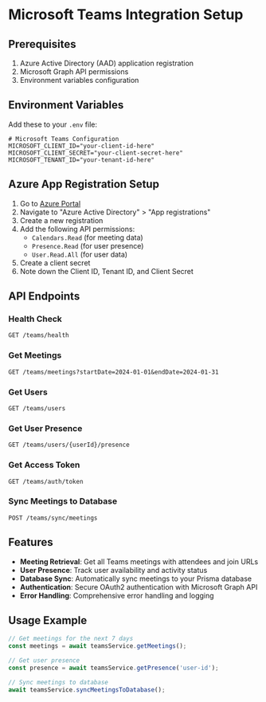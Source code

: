 # Microsoft Teams Integration Setup

## Prerequisites

1. Azure Active Directory (AAD) application registration
2. Microsoft Graph API permissions
3. Environment variables configuration

## Environment Variables

Add these to your `.env` file:

```env
# Microsoft Teams Configuration
MICROSOFT_CLIENT_ID="your-client-id-here"
MICROSOFT_CLIENT_SECRET="your-client-secret-here"
MICROSOFT_TENANT_ID="your-tenant-id-here"
```

## Azure App Registration Setup

1. Go to [Azure Portal](https://portal.azure.com)
2. Navigate to "Azure Active Directory" > "App registrations"
3. Create a new registration
4. Add the following API permissions:
   - `Calendars.Read` (for meeting data)
   - `Presence.Read` (for user presence)
   - `User.Read.All` (for user data)
5. Create a client secret
6. Note down the Client ID, Tenant ID, and Client Secret

## API Endpoints

### Health Check
```
GET /teams/health
```

### Get Meetings
```
GET /teams/meetings?startDate=2024-01-01&endDate=2024-01-31
```

### Get Users
```
GET /teams/users
```

### Get User Presence
```
GET /teams/users/{userId}/presence
```

### Get Access Token
```
GET /teams/auth/token
```

### Sync Meetings to Database
```
POST /teams/sync/meetings
```

## Features

- **Meeting Retrieval**: Get all Teams meetings with attendees and join URLs
- **User Presence**: Track user availability and activity status
- **Database Sync**: Automatically sync meetings to your Prisma database
- **Authentication**: Secure OAuth2 authentication with Microsoft Graph API
- **Error Handling**: Comprehensive error handling and logging

## Usage Example

```typescript
// Get meetings for the next 7 days
const meetings = await teamsService.getMeetings();

// Get user presence
const presence = await teamsService.getPresence('user-id');

// Sync meetings to database
await teamsService.syncMeetingsToDatabase();
``` 